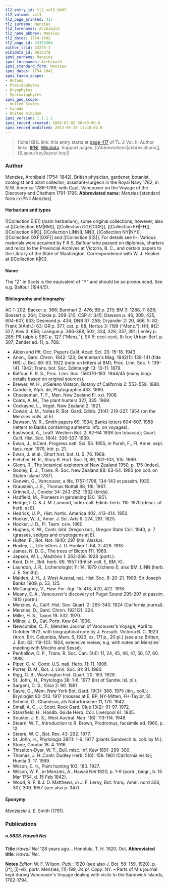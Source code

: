 ```yaml
---
tl2_entry_id: tl2_vol3_0497
tl2_volume: vol3
tl2_page_printed: 417
tl2_surname: Menzies
tl2_forenames: Archibald
tl2_name_abbrev: Menzies
tl2_dates: 1754-1842
tl2_page_id: 33355504
author_lsid: 23275-1
wikidata_id: Q633378
ipni_surname: Menzies
ipni_forenames: Archibald
ipni_standard_form: Menzies
ipni_dates: 1754-1842
ipni_taxon_scope: 
- Botany
- Pteridophytes
- Bryophytes
- Spermatophytes
ipni_geo_scope: 
- United States
- Canada
- United Kingdom
ipni_version: 1.1.1.1
ipni_record_created: 2003-07-02 00:00:00.0
ipni_record_modified: 2013-05-15 11:40:04.0
---
```


> [!cite] BHL link: this entry starts at [page 417](https://www.biodiversitylibrary.org/page/33355504) of TL-2 Vol. III
> Author links: [IPNI](https://www.ipni.org/a/23275-1), [Wikidata](https://www.wikidata.org/wiki/Q633378). Support pages: [[Abbreviations|abbreviations]], [[Layout key|layout key]]

### Author

Menzies, Archibald (1754-1842), British physician, gardener, botanist, zoologist and plant collector; assistant-surgeon in the Royal Navy 1782; in N.W. America 1786-1789; with Capt. Vancouver on the Voyage of the Discovery and Chatham 1791-1795. 
**Abbreviated name**: *Menzies* \[standard form in IPNI: *Menzies*\]

#### Herbarium and types

[[Collection E|E]] (main herbarium); some original collections, however, also at [[Collection BM|BM]], [[Collection CGE|CGE]], [[Collection FH|FH]], [[Collection K|K]], [[Collection LINN|LINN]], [[Collection NY|NY]], [[Collection OXF|OXF]] and [[Collection S|S]]. For details see IH. Various materials were acquired by F.R.S. Balfour who passed on diplomas, charters and relics to the Provincial Archives at Victoria, B. C., and certain papers to the Library of the State of Washington. Correspondence with W. J. Hooker at [[Collection K|K]].

#### Name

The "Z" in Scots is the equivalent of "Y" and should be so pronounced. See e.g. Balfour (1944/5).

#### Bibliography and biography

AG 1: 202; Backer p. 366; Barnhart 2: 476; BB p. 213; BM 3: 1288, 7: 826; Bossert p. 264; Clokie p. 209-210; CSP 4: 345; Dawson p. 46, 309, 425, 604-607, 633; Desmond p. 434; DNB 37: 258; Dryander 2: 20, 466, 5: 82; Frank 3(Anh.): 63; GR p. 377, cat. p. 68; Hortus 3: 1199 ("Menz."); HR; IH2: 527; Kew 3: 656; Lasègue p. 366-368, 502, 324, 328, 337, 391; Lenley p. 285; PR (alph.); SBC p. 127 ("Menz."); SK 5: ccci-cccii, 8: lxv; Urban-Berl. p. 307; Zander ed. 11, p. 788.
- Alden and Ifft, Occ. Papers Calif. Acad. Sci. 20: 15-18. 1943.
- Anon., Gard. Chron. 1842: 123; Gentleman's Mag. 1842(1): 139-141 (fide HR); J. Bot. 60: 63. 1922 (note on letters at BM); Proc. Linn. Soc. 1: 139-141. 1842; Trans. bot. Soc. Edinburgh 13: 10-11. 1879.
- Balfour, F. R. S., Proc. Linn. Soc. 156:170-183. 1944/45 (many biogr. details based on original sources).
- Brewer, W. H., *in*Sereno Watson, Botany of California 2: 553-559. 1880.
- Candolle, Alph. de, Phytographie 433. 1880.
- Cheeseman, T. F., Man. New Zeeland Fl. xxi. 1906.
- Coats, A. M., The plant hunters 327, 335. 1969.
- Cockayne, L., Veget. New Zealand 2. 1921.
- Cowan, J. M., Notes R. Bot. Gard. Edinb. 21(4): 219-227. 1954 (on the Menzies colls. at E).
- Dawson, W. R., Smith papers 69. 1934; Banks letters 604-607. 1958 (letters to Banks containing authentic info. on voyages).
- Eastwood, A., Leafl. Western Bot. 2: 92-94 1938 (on tobacco); Quart. Calif. Hist. Soc. 18(4): 336-337. 1939.
- Ewan, J., *in*Cent. Progress natl. Sci. 55. 1955; *in* Pursh, F., Fl. Amer. sept. facs. repr. 1979, intr. p. 21.
- Ewan, J. et al., Short hist. bot. U. S. 76. 1969.
- Fletcher, H. R., Story R. Hort. Soc. 9, 89, 102-103, 105. 1969.
- Glenn, R., The botanical explorers of New Zealand 1950, p. 175 (index).
- Godley, E. J., Trans. R. Soc. New Zealand 88: 63-64. 1960 (on coll. on Staten Island 1787).
- Godwin, G., Vancouver, a life, 1757-1798, 134-143 et passim. 1930.
- Graustein, J. E., Thomas Nuttall 88, 116. 1967.
- Grinnell, J., Condor 34: 243-252. 1932 (birds).
- Hadfield, M., Pioneers in gardening 120. 1951.
- Hedge, I. C. & J. M. Lamond, Index coll. Edinb. herb. 110. 1970 (descr. of herb. at E).
- Hedrick, U. P., Hist. hortic. America 402, 413-414. 1950.
- Hooker, W. J., Amer. J. Sci. Arts 9: 274, 281. 1825.
- Hooker, J. D., Fl. Tasm. cxiv. 1860.
- Hughes, K. W., Contr. bibl. Oregon bot., Oregon State Coll. 1940, p. 7 (grasses, sedges and cryptogams at E).
- Hultén, E., Bot. Not. 1940: 297 (itin. Alaska).
- Huxley, L., Life letters J. D. Hooker 1: 64, 2: 429. 1918.
- James, N. D. G., The trees of Bicton 111. 1969.
- Jepson, W. L., Madrõno 1: 262-266. 1928 (portr.).
- Kent, D. H., Brit. herb. 69. 1957 (British coll. E, BM, K).
- Laundon, J. R., Lichenologist 11: 14. 1979 (lichens E; also BM, LINN (herb. J. E. Smith)).
- Maiden, J. H., J. West Austral, nat. Hist. Soc. 6: 20-21. 1909; Sir Joseph Banks 1909, p. 53, 125.
- McCaughey, V., Haw. For. Agr. 15: 418, 420, 422. 1918.
- Meany, E. A., Vancouver's discovery of Puget Sound 295-297 et passim. 1915 (portr.).
- Menzies, A., Calif. Hist. Soc. Quart. 2: 265-340. 1924 (California journal).
- Menzies, D., Gard. Chron. 1921(2): 324.
- Miller, H. S., Taxon 19: 532. 1970.
- Milner, J. D., Cat. Portr. Kew 84. 1906.
- Newcombe, C. F., Menzies Journal of Vancouver's Voyage, April to October 1972, with biographical note by J. Forsyth. Victoria B. C. 1923 (Arch. Brit. Columbia, Mem. 5, 1923, xx, 171 p., 20 pl.) (see also Britten, J. Bot. 62: 119-123. 1924, extensive review, e.g. with notes on Menzies' meeting with Mociño and Sessé).
- Penhallow, D. P., Trans. R. Soc. Can. 5(4): 11, 24, 45, 46, 47, 56, 57, 60. 1888.
- Piper, C. V., Contr. U.S. natl. Herb. 11: 11. 1906.
- Porter, D. M., Bot. J. Linn. Soc. 81: 81. 1980.
- Rigg, G. B., Washington hist. Quart. 20: 163. 1929.
- St. John., H., Phytologia 38: 1-6. 1977 (list of Sandw. Isl. pl.).
- Sargent, C. S., Silva 2: 90. 1891.
- Sayre, G., Mem. New York Bot. Gard. 19(3): 368. 1975 (itin., coll.); Bryologist 80: 513. 1917 (mosses at E, BP, NY-Mitten, FH-Taylor, S).
- Schmid, G., Chamisso, als Naturforscher 11, 170. 1942.
- Small, A. C., J. Scott. Rock Gard. Club 13(2): 91-97. 1972.
- Stansfield, H., Handb. Guide Herb. Coll. Liverpool 61. 1935.
- Souster, J. E. S., West.Austral. Natr. 1(6): 113-114. 1948.
- Stearn, W. T., Introduction to R. Brown, Prodromus, facsimile ed. 1960, p. 12.
- Steere, W. C., Bot. Rev. 43: 292. 1977.
- St. John, H., Phytologia 38(1): 1-6. 1977 (plants Sandwich Is. coll. by M.).
- Stone, Condor 18: 4. 1916.
- Thiselton-Dyer, W. T., Bull. misc. Inf. Kew 1891: 299-300.
- Thomas, J. H.,Contr. Dudley Herb. 5(6): 159. 1961 (California visits); Huntia 3: 17. 1969.
- Wilson, E. H., Plant hunting 103, 180. 1927.
- Wilson, W. F., *in* Menzies, A., Hawaii Nei 1920, p. 1-9 (portr., biogr., b. 15 Mar 1754, d. 15 Feb 1842).
- Wood, R. F. & J. D. Matthews, *in* J. F. Leroy, Bot. franç. Amér. nord 306, 307, 309. 1957 (see also p. 347).

#### Eponymy

*Menziesia* J. E. Smith (1791).

### Publications

##### n.5833. Hawaii Nei

**Title**
*Hawaii Nei* 128 years ago... Honolulu, T. H. 1920. Oct.
**Abbreviated title**: *Hawaii Nei*.

**Notes**
*Editor*: W. F. Wilson.
*Publ*.: 1920 (see also J. Bot. 58: 159. 1920), p. \[i\*\], \[i\]-viii, portr. Menzies, \[1\]-199, *34 pl. Copy*: NY. – Parts of M's journal kept during Vancouver's Voyage dealing with visits to the Sandwich Islands, 1792-1794.

